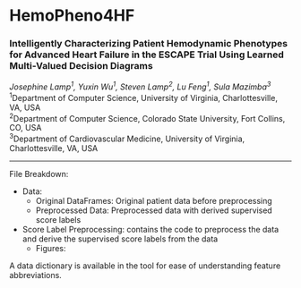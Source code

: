 # HemoPheno4HF  

### Intelligently Characterizing Patient Hemodynamic Phenotypes for Advanced Heart Failure in the ESCAPE Trial Using Learned Multi-Valued Decision Diagrams  

*Josephine Lamp<sup>1</sup>, Yuxin Wu<sup>1</sup>, Steven Lamp<sup>2</sup>, Lu Feng<sup>1</sup>, Sula Mazimba<sup>3</sup>*  
<sup>1</sup>Department of Computer Science, University of Virginia, Charlottesville, VA, USA  
<sup>2</sup>Department of Computer Science, Colorado State University, Fort Collins, CO, USA  
<sup>3</sup>Department of Cardiovascular Medicine, University of Virginia, Charlottesville, VA, USA  

-------



File Breakdown:
- Data: 
    - Original DataFrames: Original patient data before preprocessing
    - Preprocessed Data: Preprocessed data with derived supervised score labels
- Score Label Preprocessing: contains the code to preprocess the data and derive the supervised score labels from the data
    - Figures: 

A data dictionary is available in the tool for ease of understanding feature abbreviations.


